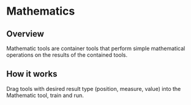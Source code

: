 Mathematics
===========



Overview
--------


Mathematic tools are container tools that perform simple mathematical operations on the results of the contained tools.


How it works
------------


Drag tools with desired result type (position, measure, value) into the Mathematic tool, train and run.



